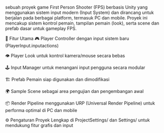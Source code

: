 sebuah proyek game First Person Shooter (FPS) berbasis Unity yang menggunakan sistem input modern (Input System) dan dirancang untuk berjalan pada berbagai platform, termasuk PC dan mobile. Proyek ini mencakup sistem kontrol pemain, tampilan pemain (look), serta scene dan prefab dasar untuk gameplay FPS.

🧩 Fitur Utama
🎮 Player Controller dengan input sistem baru (PlayerInput.inputactions)

👁️ Player Look untuk kontrol kamera/mouse secara bebas

🕹️ Input Manager untuk menangani input pengguna secara modular

🏗️ Prefab Pemain siap digunakan dan dimodifikasi

🌍 Sample Scene sebagai area pengujian dan pengembangan awal

📦 Render Pipeline menggunakan URP (Universal Render Pipeline) untuk performa optimal di PC dan mobile

⚙️ Pengaturan Proyek Lengkap di ProjectSettings/ dan Settings/ untuk mendukung fitur grafis dan input
